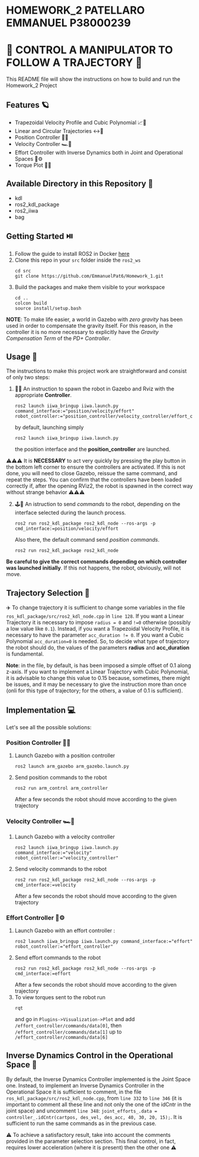 # HOMEWORK_2 PATELLARO EMMANUEL P38000239 #
# 🤖 CONTROL A MANIPULATOR TO FOLLOW A TRAJECTORY 🤖 #
This README file will show the instructions on how to build and run the Homework_2 Project 

## Features 🪐 ##
- Trapezoidal Velocity Profile and Cubic Polynomial 📈🚀
- Linear and Circular Trajectories ↔️🔵
- Position Controller 📍📏
- Velocity Controller 🏎️💨
- Effort Controller with Inverse Dynamics both in Joint and Operational Spaces 🦾⚙️
- Torque Plot 🔧🔨

## Available Directory in this Repository 📂 ##
- kdl
- ros2_kdl_package
- ros2_iiwa
- bag

## Getting Started ⏯️
1. Follow the guide to install ROS2 in Docker [here](https://github.com/RoboticsLab2024/ros2_docker_scripts.git)
2. Clone this repo in your `src` folder inside the `ros2_ws`
    ```shell
    cd src
    git clone https://github.com/EmmanuelPat6/Homework_1.git
    ```
3. Build the packages and make them visible to your workspace
    ```shell
    cd ..
    colcon build
    source install/setup.bash
    ```
**NOTE**: To make life easier, a world in Gazebo with *zero gravity* has been used in order to compensate the gravity itself. For this reason, in the controller it is no more necessary to explicitly have the *Gravity Compensation Term* of the *PD+ Controller*.
## Usage 📖
The instructions to make this project work are straightforward and consist of only two steps:  

1. 🤖🤖 An instruction to spawn the robot in Gazebo and Rviz with the appropriate **Controller**.
    ```shell
    ros2 launch iiwa_bringup iiwa.launch.py command_interface:="position/velocity/effort" robot_controller:="position_controller/velocity_controller/effort_controller"
    ```
   by default, launching simply
    ```shell
    ros2 launch iiwa_bringup iiwa.launch.py
    ```
   the position interface and the **position_controller** are launched.

⚠️⚠️⚠️ It is **NECESSARY** to act very quickly by pressing the play button in the bottom left corner to ensure the controllers are activated. If this is not done, you will need to close Gazebo, reissue the same command, and repeat the steps. You can confirm that the controllers have been loaded correctly if, after the opening RViz2, the robot is spawned in the correct way without strange behavior ⚠️⚠️⚠️

2. 🕹️🔧 An istruction to send *commands* to the robot, depending on the interface selected during the launch process.  
    ```shell
    ros2 run ros2_kdl_package ros2_kdl_node --ros-args -p cmd_interface:=position/velocity/effort
    ```
   Also there, the default command send *position commands*. 
    ```shell
    ros2 run ros2_kdl_package ros2_kdl_node
    ```
**Be careful to give the correct commands depending on which controller was launched initially**. If this not happens, the robot, obviously, will not move.

## Trajectory Selection 🎯
✈️ To change trajectory it is sufficient to change some variables in the file `ros_kdl_package/src/ros2_kdl_node.cpp` in `line 128`. If you want a Linear Trajectory it is necessary to impose `radius = 0` and `!=0` otherwise (possibly a low value like `0.1`). Instead, if you want a Trapezoidal Velocity Profile, it is necessary to have the parameter `acc_duration != 0`. If you want a Cubic Polynomial `acc_duration=0` is needed. So, to decide what type of trajectory the robot should do, the values of the parameters **radius** and **acc_duration** is fundamental.
 
**Note**: in the file, by default, is has been imposed a simple offset of 0.1 along z-axis. If you want to implement a Linear Trajectory with Cubic Polynomial, it is advisable to change this value to 0.15 because, sometimes, there might be issues, and it may be necessary to give the instruction more than once (onli for this type of trajectory; for the others, a value of 0.1 is sufficient).

## Implementation 💻
Let's see all the possible solutions:

### Position Controller 📍📏
1. Launch Gazebo with a position controller
    ```shell
    ros2 launch arm_gazebo arm_gazebo.launch.py
    ```
2. Send position commands to the robot
    ```shell
    ros2 run arm_control arm_controller
    ```
    After a few seconds the robot should move according to the given trajectory


### Velocity Controller 🏎️💨
1. Launch Gazebo with a velocity controller
    ```shell
    ros2 launch iiwa_bringup iiwa.launch.py command_interface:="velocity" robot_controller:="velocity_controller"
    ```
2. Send velocity commands to the robot
    ```shell
    ros2 run ros2_kdl_package ros2_kdl_node --ros-args -p cmd_interface:=velocity
    ```
    After a few seconds the robot should move according to the given trajectory


### Effort Controller 🦾⚙️
1. Launch Gazebo with an effort controller :
    ```shell
    ros2 launch iiwa_bringup iiwa.launch.py command_interface:="effort" robot_controller:="effort_controller"
    ```
2. Send effort commands to the robot
    ```shell
    ros2 run ros2_kdl_package ros2_kdl_node --ros-args -p cmd_interface:=effort
    ```
    After a few seconds the robot should move according to the given trajectory
3. To view torques sent to the robot run
    ```shell
    rqt
    ```
    and go in `Plugins->Visualization->Plot` and add `/effort_controller/commands/data[0]`, then `/effort_controller/commands/data[1]` up to `/effort_controller/commands/data[6]`
## Inverse Dynamics Control in the Operational Space 🔬
By default, the Inverse Dynamics Controller implemented is the Joint Space one. Instead, to implement an Inverse Dynamics Controller in the Operational Space it is sufficient to comment, in the file `ros_kdl_package/src/ros2_kdl_node.cpp`, from `line 332` to `line 346` (it is important to comment all these line and not only the one of the idCntr in the joint space) and uncomment `line 348`: `joint_efforts_.data = controller_.idCntr(cartpos, des_vel, des_acc, 40, 30, 20, 15);`. It is sufficient to run the same commands as in the previous case.
 
⚠️ To achieve a satisfactory result, take into account the comments provided in the parameter selection section. This final control, in fact, requires lower acceleration (where it is present) then the other one ⚠️

